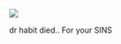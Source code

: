![](https://media.discordapp.net/attachments/1335437614534234186/1335437635560280106/Dr_habit_puppet_1.jpeg?ex=67a02ab7&is=679ed937&hm=a16b52a4ed8b157eb7fbc6e50d7b1588ee7cd9ccd63bb3b039de468adc685600&=&format=webp&width=1472&height=816)

dr habit died.. For your SINS

